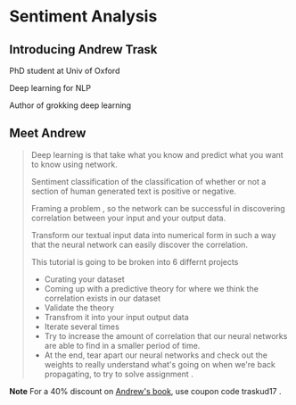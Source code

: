 # Sentiment Analysis


## Introducing Andrew Trask

PhD student at Univ of Oxford

Deep learning for NLP

Author of grokking deep learning 



## Meet Andrew

> Deep learning is that take what you know and predict what you want to know using network.
>
> Sentiment classification of the classification of whether or not a section of human generated text is positive or negative. 
>
> Framing a problem , so the network can be successful in discovering correlation between your input and your output data. 
>
> Transform our textual input data into numerical form in such a way that the neural network can easily discover the correlation. 
>
> This tutorial is going to be broken into 6 differnt projects
>
> * Curating your dataset
> * Coming up with a predictive theory for where we think the correlation exists in our dataset
> * Validate the theory 
> * Transfrom it into your input output data 
> * Iterate several times
> * Try to increase the amount of correlation that our neural networks are able to find in a smaller period of time.
> * At the end, tear apart our neural networks and check out the weights to really understand what's going on when we're back propagating, to try to solve assignment .


__Note__
For a 40% discount on [Andrew's book](https://www.manning.com/books/grokking-deep-learning), use coupon code traskud17 .



